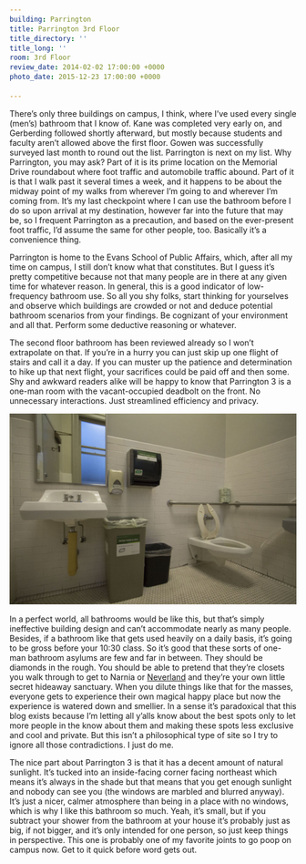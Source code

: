```yaml
---
building: Parrington
title: Parrington 3rd Floor
title_directory: ''
title_long: ''
room: 3rd Floor
review_date: 2014-02-02 17:00:00 +0000
photo_date: 2015-12-23 17:00:00 +0000

---
```

There’s only three buildings on campus, I think, where I’ve used every single (men’s) bathroom that I know of. Kane was completed very early on, and Gerberding followed shortly afterward, but mostly because students and faculty aren’t allowed above the first floor. Gowen was successfully surveyed last month to round out the list. Parrington is next on my list. Why Parrington, you may ask? Part of it is its prime location on the Memorial Drive roundabout where foot traffic and automobile traffic abound. Part of it is that I walk past it several times a week, and it happens to be about the midway point of my walks from wherever I’m going to and wherever I’m coming from. It’s my last checkpoint where I can use the bathroom before I do so upon arrival at my destination, however far into the future that may be, so I frequent Parrington as a precaution, and based on the ever-present foot traffic, I’d assume the same for other people, too. Basically it’s a convenience thing.

Parrington is home to the Evans School of Public Affairs, which, after all my time on campus, I still don’t know what that constitutes. But I guess it’s pretty competitive because not that many people are in there at any given time for whatever reason. In general, this is a good indicator of low-frequency bathroom use. So all you shy folks, start thinking for yourselves and observe which buildings are crowded or not and deduce potential bathroom scenarios from your findings. Be cognizant of your environment and all that. Perform some deductive reasoning or whatever.

The second floor bathroom has been reviewed already so I won’t extrapolate on that. If you’re in a hurry you can just skip up one flight of stairs and call it a day. If you can muster up the patience and determination to hike up that next flight, your sacrifices could be paid off and then some. Shy and awkward readers alike will be happy to know that Parrington 3 is a one-man room with the vacant-occupied deadbolt on the front. No unnecessary interactions. Just streamlined efficiency and privacy.

<img src="/uploads/par_3.jpg" data-lity />

In a perfect world, all bathrooms would be like this, but that’s simply ineffective building design and can’t accommodate nearly as many people. Besides, if a bathroom like that gets used heavily on a daily basis, it’s going to be gross before your 10:30 class. So it’s good that these sorts of one-man bathroom asylums are few and far in between. They should be diamonds in the rough. You should be able to pretend that they’re closets you walk through to get to Narnia or [Neverland](http://www.michaeljackson.ch/neverlandjoie.jpg) and they’re your own little secret hideaway sanctuary. When you dilute things like that for the masses, everyone gets to experience their own magical happy place but now the experience is watered down and smellier. In a sense it’s paradoxical that this blog exists because I’m letting all y’alls know about the best spots only to let more people in the know about them and making these spots less exclusive and cool and private. But this isn’t a philosophical type of site so I try to ignore all those contradictions. I just do me.

The nice part about Parrington 3 is that it has a decent amount of natural sunlight. It’s tucked into an inside-facing corner facing northeast which means it’s always in the shade but that means that you get enough sunlight and nobody can see you (the windows are marbled and blurred anyway). It’s just a nicer, calmer atmosphere than being in a place with no windows, which is why I like this bathroom so much. Yeah, it’s small, but if you subtract your shower from the bathroom at your house it’s probably just as big, if not bigger, and it’s only intended for one person, so just keep things in perspective. This one is probably one of my favorite joints to go poop on campus now. Get to it quick before word gets out.